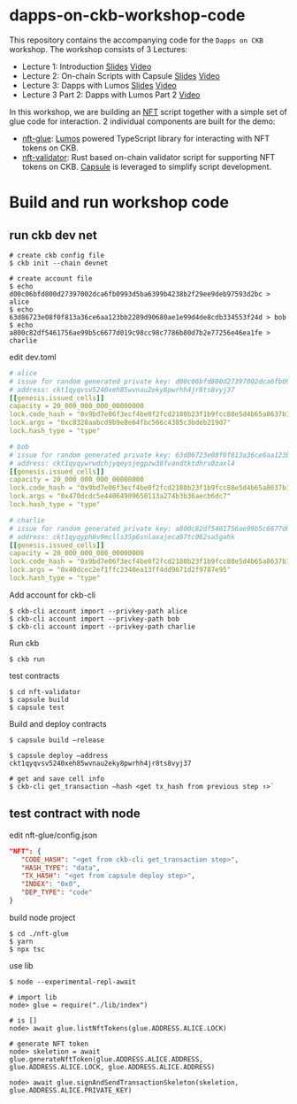 # dapps-on-ckb-workshop-code

This repository contains the accompanying code for the `Dapps on CKB` workshop. The workshop consists of 3 Lectures:

* Lecture 1: Introduction [Slides](https://docs.google.com/presentation/d/10m3jPutAc731S5kHgS8axE565CPiUXNmCSU4eCZgv5Y/edit?usp=sharing) [Video](https://www.youtube.com/watch?v=iVjccs3z5q0)
* Lecture 2: On-chain Scripts with Capsule [Slides](https://docs.google.com/presentation/d/1pl5DtkaoHceC2zZ_OTosXAr98cr80D-8D_5iVEptecY/edit?usp=sharing) [Video](https://www.youtube.com/watch?v=NcN3NiBuJbo)
* Lecture 3: Dapps with Lumos [Slides](https://docs.google.com/presentation/d/1fQKyOrkN8I61a1ZGXCgRczi6T_zWH0aN-IA2SFpdCU4/edit?usp=sharing) [Video](https://www.youtube.com/watch?v=7ob-WL1eWrQ)
* Lecture 3 Part 2: Dapps with Lumos Part 2 [Video](https://www.youtube.com/watch?v=TJ2bnSFUpPQ&t=20s)

In this workshop, we are building an [NFT](https://talk.nervos.org/t/rfc-ckb-nft-draft-spec/4779) script together with a simple set of glue code for interaction. 2 individual components are built for the demo:

* [nft-glue](/nft-glue): [Lumos](https://github.com/nervosnetwork/lumos) powered TypeScript library for interacting with NFT tokens on CKB.
* [nft-validator](/nft-validator): Rust based on-chain validator script for supporting NFT tokens on CKB. [Capsule](https://github.com/nervosnetwork/capsule) is leveraged to simplify script development.


# Build and run workshop code

## run ckb dev net

```
# create ckb config file
$ ckb init --chain devnet

# create account file 
$ echo d00c06bfd800d27397002dca6fb0993d5ba6399b4238b2f29ee9deb97593d2bc > alice
$ echo 63d86723e08f0f813a36ce6aa123bb2289d90680ae1e99d4de8cdb334553f24d > bob
$ echo a800c82df5461756ae99b5c6677d019c98cc98c7786b80d7b2e77256e46ea1fe > charlie
```

edit dev.toml

``` yaml
# alice
# issue for random generated private key: d00c06bfd800d27397002dca6fb0993d5ba6399b4238b2f29ee9deb97593d2bc
# address: ckt1qyqvsv5240xeh85wvnau2eky8pwrhh4jr8ts8vyj37
[[genesis.issued_cells]]
capacity = 20_000_000_000_00000000
lock.code_hash = "0x9bd7e06f3ecf4be0f2fcd2188b23f1b9fcc88e5d4b65a8637b17723bbda3cce8"
lock.args = "0xc8328aabcd9b9e8e64fbc566c4385c3bdeb219d7"
lock.hash_type = "type"

# bob
# issue for random generated private key: 63d86723e08f0f813a36ce6aa123bb2289d90680ae1e99d4de8cdb334553f24d
# address: ckt1qyqywrwdchjyqeysjegpzw38fvandtktdhrs0zaxl4
[[genesis.issued_cells]]
capacity = 20_000_000_000_00000000
lock.code_hash = "0x9bd7e06f3ecf4be0f2fcd2188b23f1b9fcc88e5d4b65a8637b17723bbda3cce8"
lock.args = "0x470dcdc5e44064909650113a274b3b36aecb6dc7"
lock.hash_type = "type"

# charlie
# issue for random generated private key: a800c82df5461756ae99b5c6677d019c98cc98c7786b80d7b2e77256e46ea1fe
# address: ckt1qyqyph8v9mclls35p6snlaxajeca97tc062sa5gahk
[[genesis.issued_cells]]
capacity = 20_000_000_000_00000000
lock.code_hash = "0x9bd7e06f3ecf4be0f2fcd2188b23f1b9fcc88e5d4b65a8637b17723bbda3cce8"
lock.args = "0x40dcec2ef1ffc2340ea13ff4dd9671d2f9787e95"
lock.hash_type = "type"
```

Add account for ckb-cli
``` 
$ ckb-cli account import --privkey-path alice
$ ckb-cli account import --privkey-path bob
$ ckb-cli account import --privkey-path charlie
```

Run ckb
```
$ ckb run
```

test contracts
``` 
$ cd nft-validator
$ capsule build
$ capsule test
```

Build and deploy contracts
```
$ capsule build —release

$ capsule deploy —address ckt1qyqvsv5240xeh85wvnau2eky8pwrhh4jr8ts8vyj37

# get and save cell info
$ ckb-cli get_transaction —hash <get tx_hash from previous step ↑>` 
```

## test contract with node 

edit nft-glue/config.json
``` json
"NFT": {
   "CODE_HASH": "<get from ckb-cli get_transaction step>",
   "HASH_TYPE": "data",
   "TX_HASH": "<get from capsule deploy step>",
   "INDEX": "0x0",
   "DEP_TYPE": "code"
}
```

build node project
```
$ cd ./nft-glue
$ yarn
$ npx tsc
```

use lib
```
$ node --experimental-repl-await

# import lib
node> glue = require("./lib/index")

# is []
node> await glue.listNftTokens(glue.ADDRESS.ALICE.LOCK)

# generate NFT token 
node> skeletion = await glue.generateNftToken(glue.ADDRESS.ALICE.ADDRESS, glue.ADDRESS.ALICE.LOCK, glue.ADDRESS.ALICE.ADDRESS)

node> await glue.signAndSendTransactionSkeleton(skeletion, glue.ADDRESS.ALICE.PRIVATE_KEY)
```
